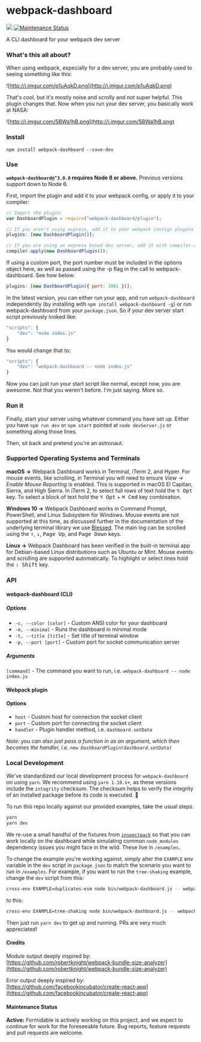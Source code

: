 # webpack-dashboard

![](https://img.shields.io/npm/v/webpack-dashboard.svg?style=flat)
[![Maintenance Status][maintenance-image]](#maintenance-status)


A CLI dashboard for your webpack dev server

### What's this all about?

When using webpack, especially for a dev server, you are probably used to seeing something like this:

![http://i.imgur.com/p1uAqkD.png](http://i.imgur.com/p1uAqkD.png)

That's cool, but it's mostly noise and scrolly and not super helpful. This plugin changes that. Now when you run your dev server, you basically work at NASA:

![http://i.imgur.com/5BWa1hB.png](http://i.imgur.com/5BWa1hB.png)

### Install

`npm install webpack-dashboard --save-dev`

### Use

**`webpack-dashboard@^3.0.0` requires Node 8 or above.** Previous versions support down to Node 6.

First, import the plugin and add it to your webpack config, or apply it to your compiler:

```js
// Import the plugin:
var DashboardPlugin = require("webpack-dashboard/plugin");

// If you aren't using express, add it to your webpack configs plugins section:
plugins: [new DashboardPlugin()];

// If you are using an express based dev server, add it with compiler.apply
compiler.apply(new DashboardPlugin());
```

If using a custom port, the port number must be included in the options object here, as well as passed using the -p flag in the call to webpack-dashboard. See how below:

```js
plugins: [new DashboardPlugin({ port: 3001 })];
```

In the latest version, you can either run your app, and run `webpack-dashboard` independently (by installing with `npm install webpack-dashboard -g`) or run webpack-dashboard from your `package.json`. So if your dev server start script previously looked like:

```js
"scripts": {
    "dev": "node index.js"
}
```

You would change that to:

```js
"scripts": {
    "dev": "webpack-dashboard -- node index.js"
}
```

Now you can just run your start script like normal, except now, you are awesome. Not that you weren't before. I'm just saying. More so.

### Run it

Finally, start your server using whatever command you have set up. Either you have `npm run dev` or `npm start` pointed at `node devServer.js` or something along those lines.

Then, sit back and pretend you're an astronaut.

### Supported Operating Systems and Terminals

**macOS →**
Webpack Dashboard works in Terminal, iTerm 2, and Hyper. For mouse events, like scrolling, in Terminal you will need to ensure _View → Enable Mouse Reporting_ is enabled. This is supported in macOS El Capitan, Sierra, and High Sierra. In iTerm 2, to select full rows of text hold the <kbd>⌥ Opt</kbd> key. To select a block of text hold the <kbd>⌥ Opt</kbd> + <kbd>⌘ Cmd</kbd> key combination.

**Windows 10 →** Webpack Dashboard works in Command Prompt, PowerShell, and Linux Subsystem for Windows. Mouse events are not supported at this time, as discussed further in the documentation of the underlying terminal library we use [Blessed](https://github.com/chjj/blessed#windows-compatibility). The main log can be scrolled using the <kbd>↑</kbd>, <kbd>↓</kbd>, <kbd>Page Up</kbd>, and <kbd>Page Down</kbd> keys.

**Linux →** Webpack Dashboard has been verified in the built-in terminal app for Debian-based Linux distributions such as Ubuntu or Mint. Mouse events and scrolling are supported automatically. To highlight or select lines hold the <kbd>⇧ Shift</kbd> key.

### API

#### webpack-dashboard (CLI)

##### Options

- `-c, --color [color]` - Custom ANSI color for your dashboard
- `-m, --minimal` - Runs the dashboard in minimal mode
- `-t, --title [title]` - Set title of terminal window
- `-p, --port [port]` - Custom port for socket communication server

##### Arguments

`[command]` - The command you want to run, i.e. `webpack-dashboard -- node index.js`

#### Webpack plugin

#### Options

- `host` - Custom host for connection the socket client
- `port` - Custom port for connecting the socket client
- `handler` - Plugin handler method, i.e. `dashboard.setData`

_Note: you can also just pass a function in as an argument, which then becomes the handler, i.e. `new DashboardPlugin(dashboard.setData)`_

### Local Development

We've standardized our local development process for `webpack-dashboard` on using `yarn`. We recommend using `yarn 1.10.x+`, as these versions include the `integrity` checksum. The checksum helps to verify the integrity of an installed package before its code is executed. 🚀

To run this repo locally against our provided examples, take the usual steps.

```sh
yarn
yarn dev
```

We re-use a small handful of the fixtures from [`inspectpack`](https://github.com/FormidableLabs/inspectpack) so that you can work locally on the dashboard while simulating common `node_modules` dependency issues you might face in the wild. These live in `/examples`.

To change the example you're working against, simply alter the `EXAMPLE` env variable in the `dev` script in `package.json` to match the scenario you want to run in `/examples`. For example, if you want to run the `tree-shaking` example, change the `dev` script from this:

```sh
cross-env EXAMPLE=duplicates-esm node bin/webpack-dashboard.js -- webpack-cli --config examples/config/webpack.config.js --watch
```

to this:

```sh
cross-env EXAMPLE=tree-shaking node bin/webpack-dashboard.js -- webpack-cli --config examples/config/webpack.config.js --watch
```

Then just run `yarn dev` to get up and running. PRs are very much appreciated!

#### Credits

Module output deeply inspired by: [https://github.com/robertknight/webpack-bundle-size-analyzer](https://github.com/robertknight/webpack-bundle-size-analyzer)

Error output deeply inspired by: [https://github.com/facebookincubator/create-react-app](https://github.com/facebookincubator/create-react-app)

#### Maintenance Status

**Active:** Formidable is actively working on this project, and we expect to continue for work for the foreseeable future. Bug reports, feature requests and pull requests are welcome. 

[maintenance-image]: https://img.shields.io/badge/maintenance-active-green.svg


